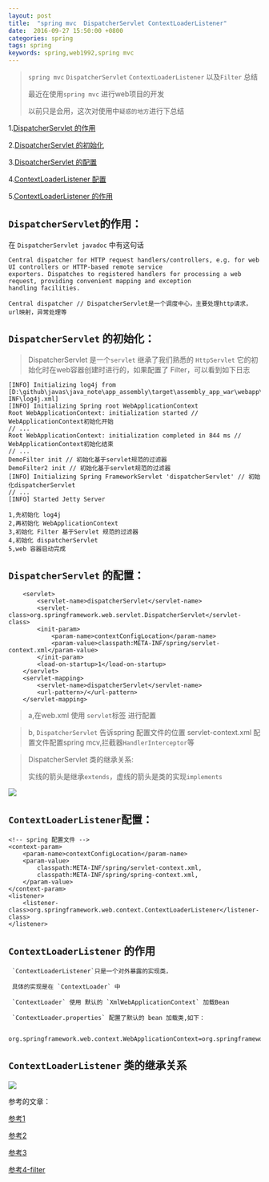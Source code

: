 ```yaml
---
layout: post
title:  "spring mvc  DispatcherServlet ContextLoaderListener"
date:  2016-09-27 15:50:00 +0800
categories: spring
tags: spring
keywords: spring,web1992,spring mvc
---
```


> `spring mvc` `DispatcherServlet` `ContextLoaderListener` 以及`Filter` 总结
> 
> 最近在使用`spring mvc` 进行web项目的开发
> 
> 以前只是会用，这次对使用中`疑惑的地方`进行下总结

<!--more-->

1.[DispatcherServlet 的作用]()

2.[DispatcherServlet 的初始化]()

3.[DispatcherServlet 的配置]()

4.[ContextLoaderListener 配置]()

5.[ContextLoaderListener 的作用]()


`DispatcherServlet`的作用：
----

在 `DispatcherServlet javadoc` 中有这句话

	Central dispatcher for HTTP request handlers/controllers, e.g. for web UI controllers or HTTP-based remote service
	exporters. Dispatches to registered handlers for processing a web request, providing convenient mapping and exception
	handling facilities.

	Central dispatcher // DispatcherServlet是一个调度中心，主要处理http请求，url映射，异常处理等
	


`DispatcherServlet` 的初始化：
---

> DispatcherServlet 是一个`servlet` 继承了我们熟悉的 `HttpServlet`
> 它的初始化时在web容器创建时进行的，如果配置了 Filter，可以看到如下日志

	[INFO] Initializing log4j from [D:\github\javas\java_note\app_assembly\target\assembly_app_war\webapp\WEB-INF\log4j.xml]
	[INFO] Initializing Spring root WebApplicationContext
	Root WebApplicationContext: initialization started // WebApplicationContext初始化开始
	// ...
	Root WebApplicationContext: initialization completed in 844 ms // WebApplicationContext初始化结束
	// ... 
	DemoFilter init // 初始化基于servlet规范的过滤器
	DemoFilter2 init // 初始化基于servlet规范的过滤器
    [INFO] Initializing Spring FrameworkServlet 'dispatcherServlet' // 初始化dispatcherServlet
	// ...
	[INFO] Started Jetty Server
	
	1,先初始化 log4j
	2,再初始化 WebApplicationContext
	3,初始化 Filter 基于Servlet 规范的过滤器
	4,初始化 dispatcherServlet 
	5,web 容器启动完成

`DispatcherServlet` 的配置：
---


		<servlet>
	        <servlet-name>dispatcherServlet</servlet-name>
	        <servlet-class>org.springframework.web.servlet.DispatcherServlet</servlet-class>
	        <init-param>
	            <param-name>contextConfigLocation</param-name>
	            <param-value>classpath:META-INF/spring/servlet-context.xml</param-value>
	        </init-param>
	        <load-on-startup>1</load-on-startup>
	    </servlet>
	    <servlet-mapping>
	        <servlet-name>dispatcherServlet</servlet-name>
	        <url-pattern>/</url-pattern>
	    </servlet-mapping>

		

> a,在web.xml 使用 `servlet`标签 进行配置

> b, `DispatcherServlet` 告诉spring 配置文件的位置
> servlet-context.xml 配置文件配置spring mcv,拦截器`HandlerInterceptor`等 

> DispatcherServlet 类的继承关系:
>
> 实线的箭头是继承`extends`，虚线的箭头是类的实现`implements`

![](http://i.imgur.com/h3o9bYP.jpg)



`ContextLoaderListener`配置：
---


	<!-- spring 配置文件 -->
	<context-param>
		<param-name>contextConfigLocation</param-name>
		<param-value>
			classpath:META-INF/spring/servlet-context.xml,
			classpath:META-INF/spring/spring-context.xml,
		</param-value>
	</context-param>
	<listener>
		<listener-class>org.springframework.web.context.ContextLoaderListener</listener-class>
	</listener>

`ContextLoaderListener` 的作用
---

	 `ContextLoaderListener`只是一个对外暴露的实现类，
	
	 具体的实现是在 `ContextLoader` 中
	
	 `ContextLoader` 使用 默认的 `XmlWebApplicationContext` 加载Bean
	
	 `ContextLoader.properties` 配置了默认的 bean 加载类,如下：

	 org.springframework.web.context.WebApplicationContext=org.springframework.web.context.support.XmlWebApplicationContext


`ContextLoaderListener` 类的继承关系
---

![](http://i.imgur.com/0mWshgN.jpg)



参考的文章：

[参考1](http://blog.csdn.net/agileclipse/article/details/9014683)

[参考2](http://www.cnblogs.com/JesseV/archive/2009/11/17/1605015.html)

[参考3](http://www.cnblogs.com/hellojava/archive/2012/12/26/2833840.html)

[参考4-filter](http://tianweili.github.io/blog/2015/01/26/java-filter/)



